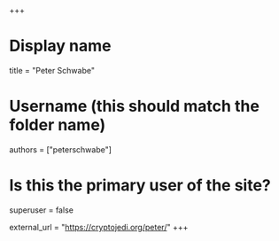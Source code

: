 +++
# Display name
title = "Peter Schwabe"

# Username (this should match the folder name)
authors = ["peterschwabe"]

# Is this the primary user of the site?
superuser = false

external_url = "https://cryptojedi.org/peter/"
+++
